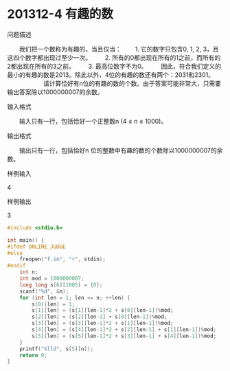# 201312-4 有趣的数

问题描述

　　我们把一个数称为有趣的，当且仅当：
　　1. 它的数字只包含0, 1, 2, 3，且这四个数字都出现过至少一次。
　　2. 所有的0都出现在所有的1之前，而所有的2都出现在所有的3之前。
　　3. 最高位数字不为0。
　　因此，符合我们定义的最小的有趣的数是2013。除此以外，4位的有趣的数还有两个：2031和2301。
　　　　　　请计算恰好有n位的有趣的数的个数。由于答案可能非常大，只需要输出答案除以1000000007的余数。

输入格式

　　输入只有一行，包括恰好一个正整数n (4 ≤ n ≤ 1000)。

输出格式

　　输出只有一行，包括恰好n 位的整数中有趣的数的个数除以1000000007的余数。

样例输入

4

样例输出

3

```c
#include <stdio.h>

int main() {
#ifdef ONLINE_JUDGE
#else
    freopen("f.in", "r", stdin);
#endif
    int n;
    int mod = 1000000007;
    long long s[6][1005] = {0};
    scanf("%d", &n);
    for (int len = 1; len <= n; ++len) {
        s[0][len] = 1;
        s[1][len] = (s[1][len-1]*2 + s[0][len-1])%mod;
        s[2][len] = (s[2][len-1] + s[0][len-1])%mod;
        s[3][len] = (s[3][len-1]*2 + s[1][len-1])%mod;
        s[4][len] = (s[4][len-1]*2 + s[2][len-1] + s[1][len-1])%mod;
        s[5][len] = (s[5][len-1]*2 + s[3][len-1] + s[4][len-1])%mod;
    }
    printf("%lld", s[5][n]);
    return 0;
}

```

[](https://www.361shipin.com/blog/1534056609695662080)

[](https://www.cnblogs.com/haimishasha/p/5323394.html)
